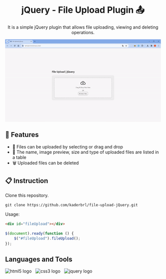 # <h1 align="center">jQuery - File Upload Plugin 📤</h1> 

<p align="center">It is a simple jQuery plugin that allows file uploading, viewing and deleting operations.</p>

<img align="center" src="./images/file-upload.gif" alt="File Upload with jQuery" title="File Upload" />

## 💎 Features

<ul>
  <li>📂 Files can be uploaded by selecting or drag and drop</li>
  <li>📅 The name, image preview, size and type of uploaded files are listed in a table</li>
  <li>🗑 Uploaded files can be deleted</li>
</ul>

## 📋 Instruction

Clone this repository.

```shell
git clone https://github.com/kaderbrl/file-upload-jQuery.git
```

Usage:

```html
<div id="fileUpload"></div>
```

```javascript
$(document).ready(function () {
    $("#fileUpload").fileUpload();
});
```

## Languages and Tools

<div align="left">
  <img src="https://cdn.jsdelivr.net/gh/devicons/devicon/icons/html5/html5-original.svg" height="30" alt="html5 logo"  />
  <img width="5" />
  <img src="https://cdn.jsdelivr.net/gh/devicons/devicon/icons/css3/css3-original.svg" height="30" alt="css3 logo"  />
  <img width="5" />
  <img src="https://cdn.jsdelivr.net/gh/devicons/devicon/icons/jquery/jquery-original.svg" height="30" alt="jquery logo"  />
</div>
